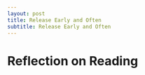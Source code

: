 ```yaml
---
layout: post
title: Release Early and Often
subtitle: Release Early and Often
---
```


# Reflection on Reading
